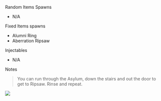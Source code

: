Random Items Spawns

- N/A

Fixed Items spawns

- Alumni Ring
- Aberration Ripsaw

Injectables

- N/A

Notes

> You can run through the Asylum, down the stairs and out the door to get to Ripsaw. Rinse and repeat.

![](info/mini-map.png)
